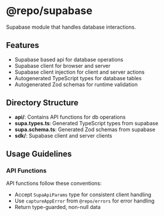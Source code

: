 # @repo/supabase

Supabase module that handles database interactions.

## Features

- Supabase based api for database operations
- Supabase client for browser and server
- Supabase client injection for client and server actions
- Autogenerated TypeScript types for database tables
- Autogenerated Zod schemas for runtime validation

## Directory Structure

- **api/**: Contains API functions for db operations
- **supa.types.ts**: Generated TypeScript types from supabase
- **supa.schema.ts**: Generated Zod schemas from supabase
- **sdk/**: Supabase client and server clients

## Usage Guidelines

### API Functions

API functions follow these conventions:

- Accept `SupaApiParams` type for consistent client handling
- Use `captureAppError` from `@repo/errors` for error handling
- Return type-guarded, non-null data